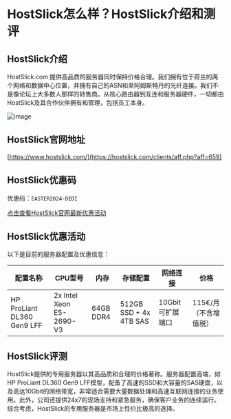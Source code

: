 # HostSlick怎么样？HostSlick介绍和测评

## HostSlick介绍
HostSlick.com 提供高品质的服务器同时保持价格合理。我们拥有位于荷兰的两个网络和数据中心位置，并拥有自己的ASN和至阿姆斯特丹的光纤连接。我们不是像论坛上大多数人那样的转售商。从核心路由器到互连和服务器硬件，一切都由HostSlick及其合作伙伴拥有和管理，包括员工本身。

![image](https://github.com/nadryioamdsetuisoab/HostSlick/assets/167743916/63baf686-4c87-40b9-b9e2-5c5bf7c6872d)

## HostSlick官网地址
[https://www.hostslick.com/](https://hostslick.com/clients/aff.php?aff=659)

## HostSlick优惠码
优惠码：`EASTER2024-DEDI`

[点击查看HostSlick官网最新优惠活动](https://hostslick.com/clients/aff.php?aff=659)

## HostSlick优惠活动
以下是目前的服务器配置及优惠信息：

| 配置名称                  | CPU型号                   | 内存    | 存储配置                    | 网络连接        | 价格              |
|-------------------------|-------------------------|--------|--------------------------|----------------|------------------|
| HP ProLiant DL360 Gen9 LFF | 2x Intel Xeon E5-2690-V3 | 64GB DDR4 | 512GB SSD + 4x 4TB SAS | 10Gbit可扩展端口 | 115€/月（不含增值税） |

## HostSlick评测
HostSlick提供的专用服务器以其高品质和合理的价格著称。服务器配置高端，如HP ProLiant DL360 Gen9 LFF模型，配备了高速的SSD和大容量的SAS硬盘，以及高达10Gbit的网络带宽，非常适合需要大量数据处理和高速互联网连接的业务使用。此外，公司还提供24x7的现场支持和紧急服务，确保客户业务的连续运行。综合考虑，HostSlick的专用服务器是市场上性价比极高的选择。
